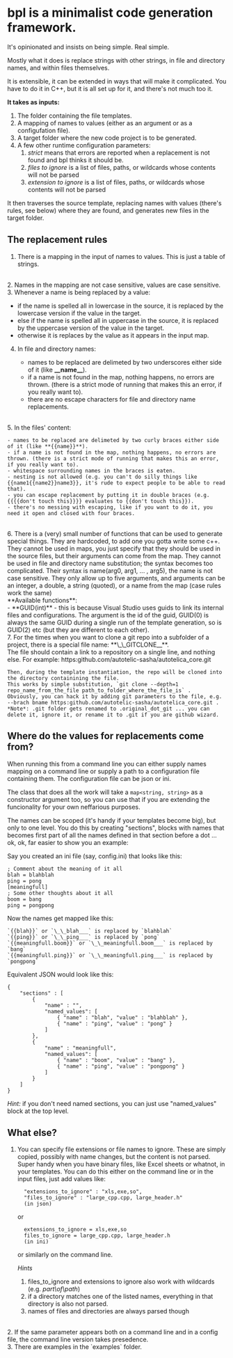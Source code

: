 # bpl is a minimalist code generation framework.

It's opinionated and insists on being simple. Real simple. 

Mostly what it does is replace strings with other strings, in file and directory names, and within files themselves. 

It is extensible, it can be extended in ways that will make it complicated. You have to do it in C++, but it is all set up for it, and there's not much too it.

**It takes as inputs:**

1. The folder containing the file templates.
2. A mapping of names to values (either as an argument or as a configufation file).
3. A target folder where the new code project is to be generated.
4. A few other runtime configuration parameters:
    1. *strict* means that errors are reported when a replacement is not found and bpl thinks it should be.
    2. *files to ignore* is a list of files, paths, or wildcards whose contents will not be parsed
    3. *extension to ignore* is a list of files, paths, or wildcards whose contents will not be parsed

It then traverses the source template, replacing names with values (there's rules, see below) where they are found, and generates new files in the target folder. 

## The replacement rules

1.  There is a mapping in the input of names to values. This is just a table of strings.
<br>
2.  Names in the mapping are not case sensitive, values are case sensitive.
<br>
3.  Whenever a name is being replaced by a value:

- if the name is spelled all in lowercase in the source, it is replaced by the lowercase version if the value in the target.
- else if the name is spelled all in uppercase in the source, it is replaced by the uppercase version of the value in the target.
- otherwise it is replaces by the value as it appears in the input map.

4.  In file and directory names:

    - names to be replaced are delimeted by two underscores either side of it (like **\_\_name__**).
    - if a name is not found in the map, nothing happens, no errors are thrown. (there is a strict mode of running that makes this an error, if you really want to).
    - there are no escape characters for file and directory name replacements.
<br>
5.  In the files' content:

    - names to be replaced are delimeted by two curly braces either side of it (like **{{name}}**).
    - if a name is not found in the map, nothing happens, no errors are thrown. (there is a strict mode of running that makes this an error, if you really want to).
    - whitespace surrounding names in the braces is eaten.
    - nesting is not allowed (e.g. you can't do silly things like {{name1{{name2}}name3}}, it's rude to expect people to be able to read that).
    - you can escape replacement by putting it in double braces (e.g. {{{{don't touch this}}}} evaluates to {{don't touch this}}).
    - there's no messing with escaping, like if you want to do it, you need it open and closed with four braces.
<br>
6.  There is a (very) small number of functions that can be used to generate special things. 
    They are hardcoded, to add one you gotta write some c++.
    They cannot be used in maps, you just specify that they should be used in the source files, but their arguments can come from the map.
    They cannot be used in file and directory name substitution; the syntax becomes too complicated.
    Their syntax is name(arg0, arg1, ... , arg5), the name is not case sensitive.
    They only allow up to five arguments, and arguments can be an integer, a double, a string (quoted), or a name from the map (case rules work the same)
<br>
    **Available functions**:
<br>
    - **GUID(int)** - this is because Visual Studio uses guids to link its internal files and configurations. 
    The argument is the id of the guid, GUID(0) is always the same GUID during a single run of the template generation, so is GUID(2) etc (but they are different to each other).
<br>
7.  For the times when you want to clone a git repo into a subfolder of a project, there is a special file name: **\_\_GITCLONE__**. 
<br>
    The file should contain a link to a repository on a single line, and nothing else. 
    For example: https:github.com/autotelic-sasha/autotelica_core.git 

    Then, during the template instantiation, the repo will be cloned into the directory containining the file. 
    This works by simple substitution, `git clone --depth=1 repo_name_from_the_file path_to_folder_where_the_file_is` .
    Obviously, you can hack it by adding git parameters to the file, e.g. --brach bname https:github.com/autotelic-sasha/autotelica_core.git .
    *Note*: .git folder gets renamed to .original_dot_git ... you can delete it, ignore it, or rename it to .git if you are github wizard.


## Where do the values for replacements come from?
     
When running this from a command line you can either supply names mapping on a command line or supply a path to a configuration file containing them. The configuration file can be json or ini.

The class that does all the work will take a `map<string, string>` as a constructor argument too, so you can use that if you are extending the funcionality for your own neffarious purposes.

The names can be scoped (it's handy if your templates become big), but only to one level. 
You do this by creating "sections", blocks with names that becomes first part of all the names defined in that section before a dot ... ok, ok, far easier to show you an example:
     
Say you created an ini file (say, config.ini) that looks like this:

    ; Comment about the meaning of it all
    blah = blahblah
    ping = pong
    [meaningfull]
    ; Some other thoughts about it all
    boom = bang
    ping = pongpong

Now the names get mapped like this:
         
    `{{blah}}` or `\_\_blah___` is replaced by `blahblah`
    `{{ping}}` or `\_\_ping___` is replaced by `pong`
    `{{meaningfull.boom}}` or `\_\_meaningfull.boom___` is replaced by `bang`
    `{{meaningfull.ping}}` or `\_\_meaningfull.ping___` is replaced by `pongpong`

Equivalent JSON would look like this:

    {
        "sections" : [
            {
                "name" : "", 
                "named_values": [
                    { "name" : "blah", "value" : "blahblah" },
                    { "name" : "ping", "value" : "pong" }
                ]
            },
            {
                "name" : "meaningfull", 
                "named_values": [
                    { "name" : "boom", "value" : "bang" },
                    { "name" : "ping", "value" : "pongpong" }
                ]
            }
        ]
    }

*Hint:* if you don't need named sections, you can just use "named_values" block at the top level.

     		

## What else?

1. You can specify file extensions or file names to ignore.
   These are simply copied, possibly with name changes, but the content is not parsed. 
   Super handy when you have binary files, like Excel sheets or whatnot, in your templates.
   You can do this either on the command line or in the input files, just add values like:

         "extensions_to_ignore" : "xls,exe,so",
         "files_to_ignore" : "large_cpp.cpp, large_header.h"
         (in json)
     or

         extensions_to_ignore = xls,exe,so
         files_to_ignore = large_cpp.cpp, large_header.h
         (in ini)
 
     or similarly on the command line.

    *Hints*
    1. files_to_ignore and extensions to ignore also work with wildcards (e.g. *part\of\path*)
    2. if a directory matches one of the listed names, everything in that directory is also not parsed. 
    3. names of files and directories are always parsed though
<br>
 2. If the same parameter appears both on a command line and in a config file, the command line version takes presedence.    
<br>
 3. There are examples in the `examples` folder.
